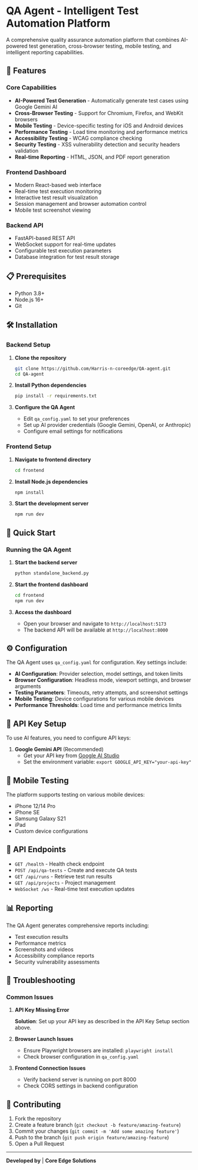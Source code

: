 ﻿# QA Agent - Intelligent Test Automation Platform

A comprehensive quality assurance automation platform that combines AI-powered test generation, cross-browser testing, mobile testing, and intelligent reporting capabilities.

## 🚀 Features

### Core Capabilities
- **AI-Powered Test Generation** - Automatically generate test cases using Google Gemini AI
- **Cross-Browser Testing** - Support for Chromium, Firefox, and WebKit browsers
- **Mobile Testing** - Device-specific testing for iOS and Android devices
- **Performance Testing** - Load time monitoring and performance metrics
- **Accessibility Testing** - WCAG compliance checking
- **Security Testing** - XSS vulnerability detection and security headers validation
- **Real-time Reporting** - HTML, JSON, and PDF report generation

### Frontend Dashboard
- Modern React-based web interface
- Real-time test execution monitoring
- Interactive test result visualization
- Session management and browser automation control
- Mobile test screenshot viewing

### Backend API
- FastAPI-based REST API
- WebSocket support for real-time updates
- Configurable test execution parameters
- Database integration for test result storage

## 📋 Prerequisites

- Python 3.8+
- Node.js 16+
- Git

## 🛠️ Installation

### Backend Setup

1. **Clone the repository**
   ```bash
   git clone https://github.com/Harris-n-coreedge/QA-agent.git
   cd QA-agent
   ```

2. **Install Python dependencies**
   ```bash
   pip install -r requirements.txt
   ```

3. **Configure the QA Agent**
   - Edit `qa_config.yaml` to set your preferences
   - Set up AI provider credentials (Google Gemini, OpenAI, or Anthropic)
   - Configure email settings for notifications

### Frontend Setup

1. **Navigate to frontend directory**
   ```bash
   cd frontend
   ```

2. **Install Node.js dependencies**
   ```bash
   npm install
   ```

3. **Start the development server**
   ```bash
   npm run dev
   ```

## 🚀 Quick Start

### Running the QA Agent

1. **Start the backend server**
   ```bash
   python standalone_backend.py
   ```

2. **Start the frontend dashboard**
   ```bash
   cd frontend
   npm run dev
   ```

3. **Access the dashboard**
   - Open your browser and navigate to `http://localhost:5173`
   - The backend API will be available at `http://localhost:8000`

## ⚙️ Configuration

The QA Agent uses `qa_config.yaml` for configuration. Key settings include:

- **AI Configuration**: Provider selection, model settings, and token limits
- **Browser Configuration**: Headless mode, viewport settings, and browser arguments
- **Testing Parameters**: Timeouts, retry attempts, and screenshot settings
- **Mobile Testing**: Device configurations for various mobile devices
- **Performance Thresholds**: Load time and performance metrics limits

## 🔑 API Key Setup

To use AI features, you need to configure API keys:

1. **Google Gemini API** (Recommended)
   - Get your API key from [Google AI Studio](https://makersuite.google.com/app/apikey)
   - Set the environment variable: `export GOOGLE_API_KEY="your-api-key"`

## 📱 Mobile Testing

The platform supports testing on various mobile devices:

- iPhone 12/14 Pro
- iPhone SE
- Samsung Galaxy S21
- iPad
- Custom device configurations

## 🔧 API Endpoints

- `GET /health` - Health check endpoint
- `POST /api/qa-tests` - Create and execute QA tests
- `GET /api/runs` - Retrieve test run results
- `GET /api/projects` - Project management
- `WebSocket /ws` - Real-time test execution updates

## 📊 Reporting

The QA Agent generates comprehensive reports including:

- Test execution results
- Performance metrics
- Screenshots and videos
- Accessibility compliance reports
- Security vulnerability assessments

## 🐛 Troubleshooting

### Common Issues

1. **API Key Missing Error**

   **Solution**: Set up your API key as described in the API Key Setup section above.

2. **Browser Launch Issues**
   - Ensure Playwright browsers are installed: `playwright install`
   - Check browser configuration in `qa_config.yaml`

3. **Frontend Connection Issues**
   - Verify backend server is running on port 8000
   - Check CORS settings in backend configuration

## 🤝 Contributing

1. Fork the repository
2. Create a feature branch (`git checkout -b feature/amazing-feature`)
3. Commit your changes (`git commit -m 'Add some amazing feature'`)
4. Push to the branch (`git push origin feature/amazing-feature`)
5. Open a Pull Request

---


**Developed by** | **Core Edge Solutions**

